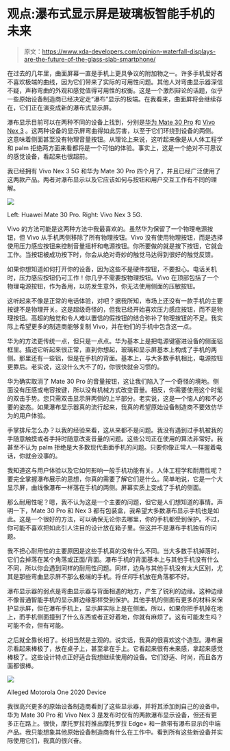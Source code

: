 # 观点:瀑布式显示屏是玻璃板智能手机的未来

> 原文：<https://www.xda-developers.com/opinion-waterfall-displays-are-the-future-of-the-glass-slab-smartphone/>

在过去的几年里，曲面屏幕一直是手机上更具争议的附加物之一。许多手机爱好者不喜欢极端的曲线，因为它们带来了实际的可用性问题。其他人对弯曲显示器深信不疑，声称弯曲的外观和感觉值得可用性的权衡。这是一个激烈辩论的话题，似乎一些原始设备制造商已经决定走“瀑布”显示的极端。在我看来，曲面屏将会继续存在，它们正在演变成新的瀑布式显示屏。

瀑布显示目前可以在两种不同的设备上找到，分别是[华为 Mate 30 Pro](https://www.xda-developers.com/huawei-mate-30-pro-rs-porsche-design-specifications-features-pricing-availability/) 和 [Vivo Nex 3](https://www.xda-developers.com/vivo-nex-3-5g-extreme-curved-display-64mp-camera/) 。这两种设备的显示屏弯曲得如此厉害，以至于它们环绕到设备的两侧。这意味着侧面甚至没有物理音量按钮。从理论上来说，这听起来像是从人体工程学和 palm 拒绝两方面来看都将是一个可怕的体验。事实上，这是一个绝对不可思议的感觉设备，看起来也很超前。

我已经拥有 Vivo Nex 3 5G 和华为 Mate 30 Pro 四个月了，并且已经广泛使用了这两款产品。两者对瀑布显示以及它应该如何与按钮和用户交互工作有不同的理解。

 <picture>![](img/36f64dc5b16760a69a52b6c5747d8d98.png)</picture> 

Left: Huawei Mate 30 Pro. Right: Vivo Nex 3 5G.

Vivo 的方法可能是这两种方法中我最喜欢的。虽然华为保留了一个物理电源按钮，但 Vivo 从手机两侧移除了所有物理按钮。Vivo 没有使用物理按钮，而是选择使用压力感应按钮来控制音量摇杆和电源按钮。你所要做的就是按下按钮，它就会工作。当按钮被成功按下时，你会从绝对奇妙的触觉马达得到很好的触觉反馈。

如果你想知道如何打开你的设备，因为这些不是硬件按钮，不要担心。电话关机时，压力感应按钮仍可工作！你几乎不需要按物理按钮。Vivo 在顶部包括了一个物理电源按钮，作为备用，以防发生意外，你无法使用侧面的压敏按钮。

这听起来不像是正常的电话体验，对吧？据我所知，市场上还没有一款手机的主要按键不是物理开关。这是超级奇怪的，但我已经开始喜欢压力感应按钮，而不是物理按钮。高超的触觉和令人难以置信的假按钮的结合弥补了物理按钮的不足。我实际上希望更多的制造商能够复制 Vivo，并在他们的手机中包含这一点。

华为的方法更传统一点，但只是一点点。华为基本上是把电源键塞进设备的侧面铝框里。描述它听起来很正常，直到你想起，玻璃和显示屏基本上构成了手机的两侧。那里还有一些铝，但是在手机的背面。基本上，与大多数手机相比，电源按钮更靠后。老实说，这没什么大不了的，你很快就会习惯的。

华为确实取消了 Mate 30 Pro 的音量按钮，这让我们陷入了一个奇怪的境地。侧面没有压感或电容按键，所以没有机械方式改变音量。相反，你需要使用这个时髦的双击手势。您只需双击显示屏两侧的上半部分。老实说，这是一个恼人的和不必要的姿态。如果瀑布显示器真的流行起来，我真的希望原始设备制造商不要效仿华为的用户体验。

手掌排斥怎么办？以我的经验来看，这从来都不是问题。我没有遇到过手机被我的手随意触摸或者手持时随意改变音量的问题。这些公司正在使用的算法非常好。我甚至不认为 palm 拒绝是大多数现代曲面手机的问题。只要你像正常人一样握着电话，你就会没事的。

我知道这与用户体验以及它如何影响一般手机功能有关。人体工程学和耐用性呢？要完全掌握瀑布展示的思想，你真的需要了解它们是什么。简单地说，它是一个大显示屏，曲线像瀑布一样落在手机的两侧。屏幕实质上变成了手机的侧面。

那么耐用性呢？嗯，我不认为这是一个主要的问题，但它是人们想知道的事情。声明一下，Mate 30 Pro 和 Nex 3 都有包装盒，我希望大多数瀑布显示手机也是如此。这是一个很好的方法，可以确保无论你去哪里，你的手机都受到保护。不过，你可能不喜欢把如此引人注目的设计放在箱子里。但这并不是瀑布手机独有的问题。

我不担心耐用性的主要原因是这些手机真的没有什么不同。当大多数手机掉落时，它们会掉落在某个角落或正面/背面。瀑布手机的背面基本上与其他手机没有什么不同，所以你会遇到同样的耐用性问题。同样，边角与其他手机没有太大区别，尤其是那些弯曲显示屏不那么极端的手机。将*任何*手机放在角落都不好。

瀑布显示器的弱点是弯曲显示器与背面相遇的地方，产生了锐利的边缘。这种边缘不像普通智能手机的显示屏边缘那样受到保护。其他手机的侧面有更多的材料来保护显示屏，但在瀑布手机上，显示屏实际上是在侧面。所以，如果你把手机掉在地上，而手机侧面撞到了什么东西或者正好着地，你就有麻烦了。这有可能发生吗？可能不会，但有可能。

之后就全靠长相了。长相当然是主观的。说实话，我真的很喜欢这个造型。瀑布展示看起来棒极了，放在桌子上，甚至拿在手上。它看起来很有未来感，拿起来感觉棒极了。这些设计特点正好适合我想继续使用的设备。它们舒适、时尚，而且各方面都很棒。

 <picture>![](img/c147e27598a2473f8c29991f9c6c935b.png)</picture> 

Alleged Motorola One 2020 Device

我很高兴更多的原始设备制造商看到了这些显示器，并将其添加到自己的设备中。华为 Mate 30 Pro 和 Vivo Nex 3 是发布时仅有的两款瀑布显示设备，但还有更多正在路上。很快，摩托罗拉将推出摩托罗拉 Edge+ 和一款带有瀑布显示的中端产品。我只能想象其他原始设备制造商有什么在工作中。看到所有这些新设备并实际使用它们，我真的很兴奋。